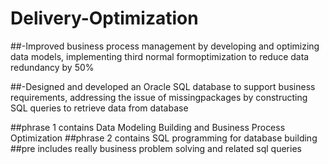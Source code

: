 # Delivery-Optimization

##-Improved business process management by developing and optimizing data models, implementing third normal formoptimization to reduce data redundancy by 50%

##-Designed and developed an Oracle SQL database to support business requirements, addressing the issue of missingpackages by constructing SQL queries to retrieve data from database

##phrase 1 contains Data Modeling Building and Business Process Optimization
##phrase 2 contains SQL programming for database building
##pre includes really business problem solving and related sql queries
